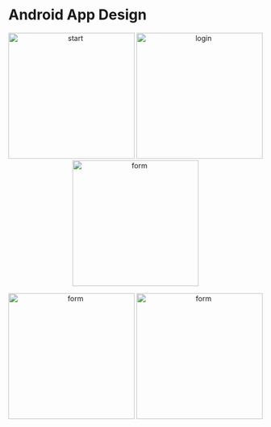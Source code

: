 # Android App Design

<p align="center">
  <img src="https://github.com/Nortam/ITHunter/blob/master/Screenshots/01_start.jpg" width="250" title="start"/>
  <img src="https://github.com/Nortam/ITHunter/blob/master/Screenshots/02_log_in.jpg" width="250" title="login"/>
  <img src="https://github.com/Nortam/ITHunter/blob/master/Screenshots/05_form.jpg" width="250" title="form"/>
</p>
<p align="center">
  <img src="https://github.com/redeveight/IT-Hunter/blob/master/Screenshots/03_sign_up.jpg" width="250" title="form"/>
  <img src="https://github.com/redeveight/IT-Hunter/blob/master/Screenshots/04_reset_password.jpg" width="250" title="form"/>
</p>
